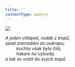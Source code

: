 ```yaml
---
title: ''
contentType: poetry
---
```


<section>

![](../Images/042.jpg)

_A jeden chlápek, rodák z tropů,  
spad znenadání do oukropu;  
         kuchta však byla čilá,  
         hákem ho vylovila,  
a tak se vrátil do svých tropů._

</section>
